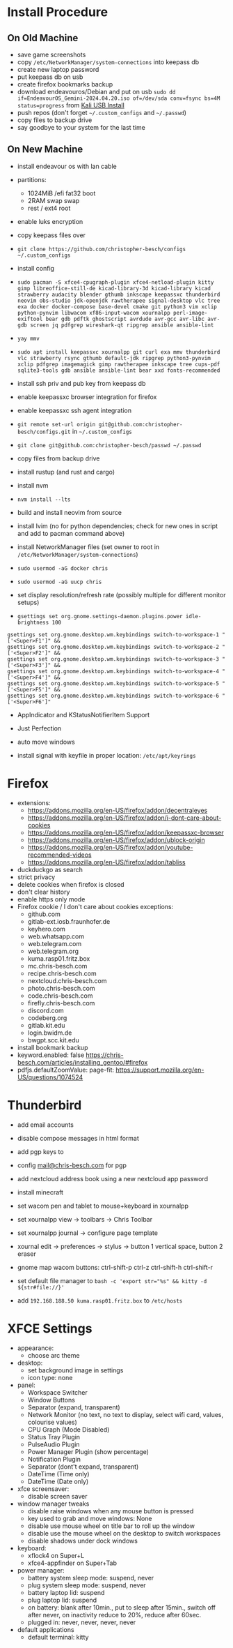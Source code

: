 # Install Procedure

## On Old Machine
- save game screenshots
- copy `/etc/NetworkManager/system-connections` into keepass db
- create new laptop password
- put keepass db on usb
- create firefox bookmarks backup
- download endeavouros/Debian and put on usb `sudo dd if=EndeavourOS_Gemini-2024.04.20.iso of=/dev/sda conv=fsync bs=4M status=progress`
    from [Kali USB Install](https://www.kali.org/docs/usb/live-usb-install-with-linux/#creating-a-bootable-kali-usb-drive-on-linux-dd-with-status)
- push repos (don't forget `~/.custom_configs` and `~/.passwd`)
- copy files to backup drive
- say goodbye to your system for the last time

## On New Machine
- install endeavour os with lan cable
- partitions:
    - 1024MiB  /efi fat32 boot
    - 2RAM      swap  swap
    - rest     /    ext4  root
- enable luks encryption

- copy keepass files over
- `git clone https://github.com/christopher-besch/configs ~/.custom_configs`
- install config
- `sudo pacman -S xfce4-cpugraph-plugin xfce4-netload-plugin kitty gimp libreoffice-still-de kicad-library-3d kicad-library kicad strawberry audacity blender gthumb inkscape keepassxc thunderbird neovim obs-studio jdk-openjdk rawtherapee signal-desktop vlc tree exa docker docker-compose base-devel cmake git python3 vim xclip python-pynvim libwacom xf86-input-wacom xournalpp perl-image-exiftool bear gdb pdftk ghostscript avrdude avr-gcc avr-libc avr-gdb screen jq pdfgrep wireshark-qt ripgrep ansible ansible-lint`
- `yay mmv`
- `sudo apt install keepassxc xournalpp git curl exa mmv thunderbird vlc strawberry rsync gthumb default-jdk ripgrep python3-pynvim xclip pdfgrep imagemagick gimp rawtherapee inkscape tree cups-pdf sqlite3-tools gdb ansible ansible-lint bear xxd fonts-recommended`

- install ssh priv and pub key from keepass db
- enable keepassxc browser integration for firefox
- enable keepassxc ssh agent integration
- `git remote set-url origin git@github.com:christopher-besch/configs.git` in `~/.custom_configs`
- `git clone git@github.com:christopher-besch/passwd ~/.passwd`

- copy files from backup drive
- install rustup (and rust and cargo)
- install nvm
- `nvm install --lts`
- build and install neovim from source
- install lvim (no for python dependencies; check for new ones in script and add to pacman command above)
- install NetworkManager files (set owner to root in `/etc/NetworkManager/system-connections`)
- `sudo usermod -aG docker chris`
- `sudo usermod -aG uucp chris`
- set display resolution/refresh rate (possibly multiple for different monitor setups)

- `gsettings set org.gnome.settings-daemon.plugins.power idle-brightness 100`

```
gsettings set org.gnome.desktop.wm.keybindings switch-to-workspace-1 "['<Super>F1']" &&
gsettings set org.gnome.desktop.wm.keybindings switch-to-workspace-2 "['<Super>F2']" &&
gsettings set org.gnome.desktop.wm.keybindings switch-to-workspace-3 "['<Super>F3']" &&
gsettings set org.gnome.desktop.wm.keybindings switch-to-workspace-4 "['<Super>F4']" &&
gsettings set org.gnome.desktop.wm.keybindings switch-to-workspace-5 "['<Super>F5']" &&
gsettings set org.gnome.desktop.wm.keybindings switch-to-workspace-6 "['<Super>F6']"
```
- AppIndicator and KStatusNotifierItem Support
- Just Perfection
- auto move windows

- install signal with keyfile in proper location: `/etc/apt/keyrings`

# Firefox
- extensions:
    - https://addons.mozilla.org/en-US/firefox/addon/decentraleyes
    - https://addons.mozilla.org/en-US/firefox/addon/i-dont-care-about-cookies
    - https://addons.mozilla.org/en-US/firefox/addon/keepassxc-browser
    - https://addons.mozilla.org/en-US/firefox/addon/ublock-origin
    - https://addons.mozilla.org/en-US/firefox/addon/youtube-recommended-videos
    - https://addons.mozilla.org/en-US/firefox/addon/tabliss
- duckduckgo as search
- strict privacy
- delete cookies when firefox is closed
- don't clear history
- enable https only mode
- Firefox cookie / I don't care about cookies exceptions:
    - github.com
    - gitlab-ext.iosb.fraunhofer.de
    - keyhero.com
    - web.whatsapp.com
    - web.telegram.com
    - web.telegram.org
    - kuma.rasp01.fritz.box
    - mc.chris-besch.com
    - recipe.chris-besch.com
    - nextcloud.chris-besch.com
    - photo.chris-besch.com
    - code.chris-besch.com
    - firefly.chris-besch.com
    - discord.com
    - codeberg.org
    - gitlab.kit.edu
    - login.bwidm.de
    - bwgpt.scc.kit.edu
- install bookmark backup
- keyword.enabled: false https://chris-besch.com/articles/installing_gentoo/#firefox
- pdfjs.defaultZoomValue: page-fit: https://support.mozilla.org/en-US/questions/1074524

# Thunderbird
- add email accounts
- disable compose messages in html format
- add pgp keys to
- config mail@chris-besch.com for pgp
- add nextcloud address book using a new nextcloud app password

- install minecraft

- set wacom pen and tablet to mouse+keyboard in xournalpp
- set xournalpp view -> toolbars -> Chris Toolbar
- set xournalpp journal -> configure page template
- xournal edit -> preferences -> stylus -> button 1 vertical space, button 2 eraser
- gnome map wacom buttons: ctrl-shift-p ctrl-z ctrl-shift-h ctrl-shift-r

- set default file manager to `bash -c 'export str="%s" && kitty -d ${str#file://}'`
- add `192.168.188.50 kuma.rasp01.fritz.box` to `/etc/hosts`

# XFCE Settings
- appearance:
    - choose arc theme
- desktop:
    - set background image in settings
    - icon type: none
- panel:
    - Workspace Switcher
    - Window Buttons
    - Separator (expand, transparent)
    - Network Monitor (no text, no text to display, select wifi card, values, colourise values)
    - CPU Graph (Mode Disabled)
    - Status Tray Plugin
    - PulseAudio Plugin
    - Power Manager Plugin (show percentage)
    - Notification Plugin
    - Separator (dont't expand, transparent)
    - DateTime (Time only)
    - DateTime (Date only)
- xfce screensaver:
    - disable screen saver
- window manager tweaks
    - disable raise windows when any mouse button is pressed
    - key used to grab and move windows: None
    - disable use mouse wheel on title bar to roll up the window
    - disable use the mouse wheel on the desktop to switch workspaces
    - disable shadows under dock windows
- keyboard:
    - xflock4 on Super+L
    - xfce4-appfinder on Super+Tab
- power manager:
    - battery system sleep mode: suspend, never
    - plug system sleep mode: suspend, never
    - battery laptop lid: suspend
    - plug laptop lid: suspend
    - on battery: blank after 10min., put to sleep after 15min., switch off after never, on inactivity reduce to 20%, reduce after 60sec.
    - plugged in: never, never, never, never
- default applications
    - default terminal: kitty

